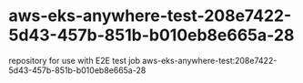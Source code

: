 # aws-eks-anywhere-test-208e7422-5d43-457b-851b-b010eb8e665a-28
repository for use with E2E test job aws-eks-anywhere-test:208e7422-5d43-457b-851b-b010eb8e665a-28

